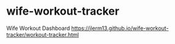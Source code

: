 # wife-workout-tracker
Wife Workout Dashboard
https://jlerm13.github.io/wife-workout-tracker/workout-tracker.html
